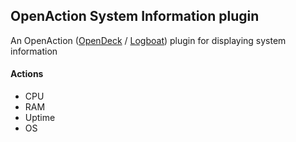 ## OpenAction System Information plugin

An OpenAction ([OpenDeck](https://github.com/nekename/OpenDeck) / [Logboat](https://logboat.rivul.us)) plugin for displaying system information

#### Actions

- CPU
- RAM
- Uptime
- OS
